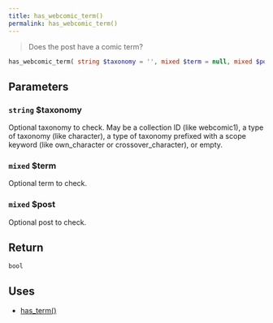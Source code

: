 ```yaml
---
title: has_webcomic_term()
permalink: has_webcomic_term()
---
```


> Does the post have a comic term?

```php
has_webcomic_term( string $taxonomy = '', mixed $term = null, mixed $post = null ) : bool
```

## Parameters

### `string` $taxonomy
Optional taxonomy to check. May be a collection ID
(like webcomic1), a type of taxonomy (like character), a type of taxonomy
prefixed with a scope keyword (like own_character or crossover_character), or
empty.

### `mixed` $term
Optional term to check.

### `mixed` $post
Optional post to check.

## Return

`bool`

## Uses
- [has_term()](https://developer.wordpress.org/reference/functions/has_term/)
